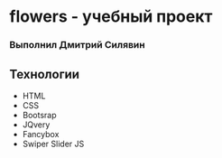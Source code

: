 # flowers - учебный проект
### Выполнил Дмитрий Силявин
## Технологии
- HTML
- CSS
- Bootsrap
- JQvery
- Fancybox
- Swiper Slider JS
